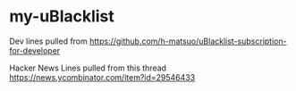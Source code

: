 # my-uBlacklist

Dev lines pulled from 
https://github.com/h-matsuo/uBlacklist-subscription-for-developer

Hacker News Lines pulled from this thread
https://news.ycombinator.com/item?id=29546433
